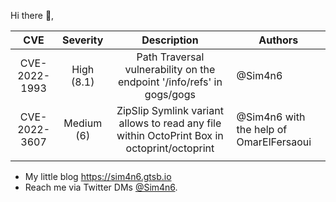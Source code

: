 Hi there 👋, 

| CVE 	| Severity 	| Description 	| Authors 	|
|:---:	|:--------:	|:-----------:	|---------	|
|   CVE-2022-1993   	|      High (8.1)      	|        Path Traversal vulnerability on the endpoint '/info/refs' in gogs/gogs       	|    @Sim4n6     	|
|   CVE-2022-3607   	|      Medium (6)      	|      ZipSlip Symlink variant allows to read any file within OctoPrint Box in octoprint/octoprint         	|    @Sim4n6 with the help of OmarElFersaoui 	|
|     	|          	|             	|         	|


 - My little blog <https://sim4n6.gtsb.io>
 - Reach me via Twitter DMs [@Sim4n6](https://www.twitter.com/sim4n6). 

<!--
**Sim4n6/Sim4n6** is a ✨ _special_ ✨ repository because its `README.md` (this file) appears on your GitHub profile.

Here are some ideas to get you started:

- 🔭 I’m currently working on ...
- 🌱 I’m currently learning ...
- 👯 I’m looking to collaborate on ...
- 🤔 I’m looking for help with ...
- 💬 Ask me about ...
- 📫 How to reach me: ...
- 😄 Pronouns: ...
- ⚡ Fun fact: ...
-->
